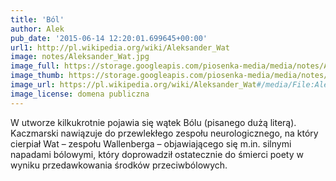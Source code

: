 ```yaml
---
title: 'Ból'
author: Alek
pub_date: '2015-06-14 12:20:01.699645+00:00'
url1: http://pl.wikipedia.org/wiki/Aleksander_Wat
image: notes/Aleksander_Wat.jpg
image_full: https://storage.googleapis.com/piosenka-media/media/notes/Aleksander_Wat.jpg
image_thumb: https://storage.googleapis.com/piosenka-media/media/notes/Aleksander_Wat.jpg.0x300_q85_upscale.jpg
image_url: https://pl.wikipedia.org/wiki/Aleksander_Wat#/media/File:Aleksander_Wat.jpg
image_license: domena publiczna
---
```


W utworze kilkukrotnie pojawia się wątek Bólu \(pisanego dużą literą\). Kaczmarski nawiązuje do przewlekłego zespołu neurologicznego, na który cierpiał Wat – zespołu Wallenberga – objawiającego się m.in. silnymi napadami bólowymi, który doprowadził ostatecznie do śmierci poety w wyniku przedawkowania środków przeciwbólowych.